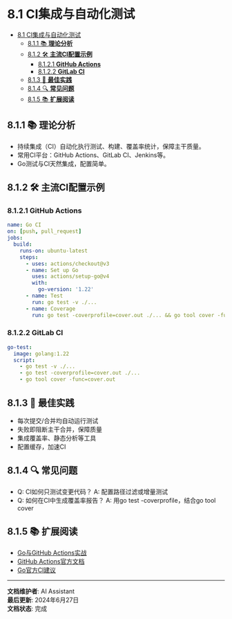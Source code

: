 # 8.1 CI集成与自动化测试

<!-- TOC START -->
- [8.1 CI集成与自动化测试](#81-ci集成与自动化测试)
  - [8.1.1 📚 **理论分析**](#811--理论分析)
  - [8.1.2 🛠️ **主流CI配置示例**](#812-️-主流ci配置示例)
    - [8.1.2.1 **GitHub Actions**](#8121-github-actions)
    - [8.1.2.2 **GitLab CI**](#8122-gitlab-ci)
  - [8.1.3 🎯 **最佳实践**](#813--最佳实践)
  - [8.1.4 🔍 **常见问题**](#814--常见问题)
  - [8.1.5 📚 **扩展阅读**](#815--扩展阅读)
<!-- TOC END -->

## 8.1.1 📚 **理论分析**

- 持续集成（CI）自动化执行测试、构建、覆盖率统计，保障主干质量。
- 常用CI平台：GitHub Actions、GitLab CI、Jenkins等。
- Go测试与CI天然集成，配置简单。

## 8.1.2 🛠️ **主流CI配置示例**

### 8.1.2.1 **GitHub Actions**

```yaml
name: Go CI
on: [push, pull_request]
jobs:
  build:
    runs-on: ubuntu-latest
    steps:
      - uses: actions/checkout@v3
      - name: Set up Go
        uses: actions/setup-go@v4
        with:
          go-version: '1.22'
      - name: Test
        run: go test -v ./...
      - name: Coverage
        run: go test -coverprofile=cover.out ./... && go tool cover -func=cover.out

```

### 8.1.2.2 **GitLab CI**

```yaml
go-test:
  image: golang:1.22
  script:
    - go test -v ./...
    - go test -coverprofile=cover.out ./...
    - go tool cover -func=cover.out

```

## 8.1.3 🎯 **最佳实践**

- 每次提交/合并均自动运行测试
- 失败即阻断主干合并，保障质量
- 集成覆盖率、静态分析等工具
- 配置缓存，加速CI

## 8.1.4 🔍 **常见问题**

- Q: CI如何只测试变更代码？
  A: 配置路径过滤或增量测试
- Q: 如何在CI中生成覆盖率报告？
  A: 用go test -coverprofile，结合go tool cover

## 8.1.5 📚 **扩展阅读**

- [Go与GitHub Actions实战](https://geektutu.com/post/hpg-github-actions.html)
- [GitHub Actions官方文档](https://docs.github.com/actions)
- [Go官方CI建议](https://go.dev/doc/faq#testing_framework)

---

**文档维护者**: AI Assistant  
**最后更新**: 2024年6月27日  
**文档状态**: 完成
